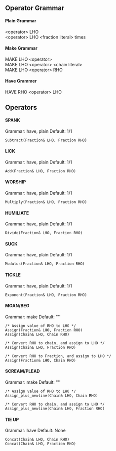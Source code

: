 ## Operator Grammar
#### Plain Grammar
&lt;operator&gt; LHO  
&lt;operator&gt; LHO &lt;fraction literal&gt; times
#### Make Grammar
MAKE LHO &lt;operator&gt;  
MAKE LHO &lt;operator&gt; &lt;chain literal&gt;  
MAKE LHO &lt;operator&gt; RHO  
#### Have Grammer
HAVE RHO &lt;operator&gt; LHO  

## Operators
#### SPANK
Grammar: have, plain
Default: 1/1

    Subtract(Fraction& LHO, Fraction RHO)  
#### LICK
Grammar: have, plain
Default: 1/1

    Add(Fraction& LHO, Fraction RHO)
#### WORSHIP
Grammar: have, plain
Default: 1/1

    Multiply(Fraction& LHO, Fraction RHO)
#### HUMILIATE
Grammar: have, plain
Default: 1/1

    Divide(Fraction& LHO, Fraction RHO)  
#### SUCK
Grammar: have, plain
Default: 1/1

    Modulus(Fraction& LHO, Fraction RHO)  
#### TICKLE
Grammar: have, plain
Default: 1/1

    Exponent(Fraction& LHO, Fraction RHO)  
#### MOAN/BEG
Grammar: make
Default: ""

    /* Assign value of RHO to LHO */
    Assign(Fraction& LHO, Fraction RHO)
    Assign(Chain& LHO, Chain RHO)
    
    /* Convert RHO to chain, and assign to LHO */
    Assign(Chain& LHO, Fraction RHO)
    
    /* Convert RHO to Fraction, and assign to LHO */
    Assign(Fraction& LHO, Chain RHO)
    

#### SCREAM/PLEAD
Grammar: make
Default: ""

    /* Assign value of RHO to LHO */
    Assign_plus_newline(Chain& LHO, Chain RHO)
    
    /* Convert RHO to chain, and assign to LHO */
    Assign_plus_newline(Chain& LHO, Fraction RHO)

#### TIE UP
Grammar: have
Default: None

    Concat(Chain& LHO, Chain RHO)
    Concat(Chain& LHO, Fraction RHO) 
